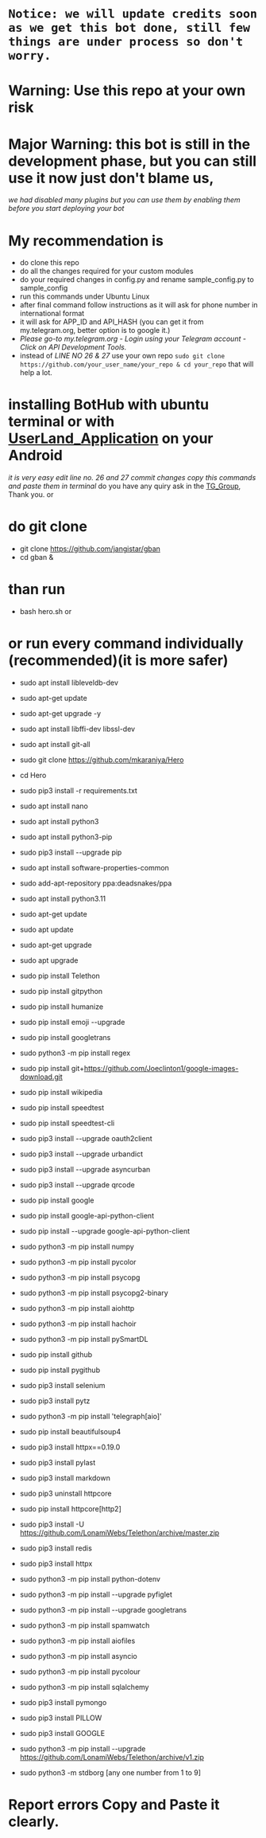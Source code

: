 # `Notice: we will update credits soon as we get this bot done, still few things are under process so don't worry.`
# Warning: Use this repo at your own risk
# Major Warning: this bot is still in the development phase, but you can still use it now just don't blame us,
*we had disabled many plugins but you can use them by enabling them before you start deploying your bot*

# My recommendation is 
- do clone this repo
- do all the changes required for your custom modules
- do your required changes in config.py and rename sample_config.py to sample_config
- run this commands under Ubuntu Linux
- after final command follow instructions as it will ask for phone number in international format
- it will ask for APP_ID and API_HASH (you can get it from my.telegram.org, better option is to google it.)
- *Please go-to my.telegram.org - Login using your Telegram account - Click on API Development Tools.*
- instead of *LINE NO 26 & 27* use your own repo `sudo git clone https://github.com/your_user_name/your_repo & cd your_repo` that will help a lot.

# installing BotHub with ubuntu terminal or with [UserLand_Application](https://userland.tech/) on your Android
*it is very easy edit line no. 26 and 27 commit changes copy this commands and paste them in terminal*
do you have any quiry ask in the [TG_Group](https://t.me/Bot_Hub_Official_Group), Thank you.
or
# do git clone
- git clone https://github.com/jangistar/gban
- cd gban
&
# than run 
- bash hero.sh
or
# or run every command individually (recommended)(it is more safer)
- sudo apt install libleveldb-dev
- sudo apt-get update
- sudo apt-get upgrade -y
- sudo apt install libffi-dev libssl-dev
- sudo apt install git-all
- sudo git clone https://github.com/mkaraniya/Hero
- cd Hero
- sudo pip3 install -r requirements.txt
- sudo apt install nano
- sudo apt install python3
- sudo apt install python3-pip
- sudo pip3 install --upgrade pip
- sudo apt install software-properties-common
- sudo add-apt-repository ppa:deadsnakes/ppa
- sudo apt install python3.11
- sudo apt-get update
- sudo apt update
- sudo apt-get upgrade
- sudo apt upgrade
- sudo pip install Telethon
- sudo pip install gitpython
- sudo pip install humanize
- sudo pip install emoji --upgrade
- sudo pip install googletrans
- sudo python3 -m pip install regex
- sudo pip install git+https://github.com/Joeclinton1/google-images-download.git
- sudo pip install wikipedia
- sudo pip install speedtest
- sudo pip install speedtest-cli
- sudo pip3 install --upgrade oauth2client
- sudo pip3 install --upgrade urbandict
- sudo pip3 install --upgrade asyncurban
- sudo pip3 install --upgrade qrcode
- sudo pip install google
- sudo pip install google-api-python-client
- sudo pip install --upgrade google-api-python-client
- sudo python3 -m pip install numpy
- sudo python3 -m pip install pycolor
- sudo python3 -m pip install psycopg
- sudo python3 -m pip install psycopg2-binary
- sudo python3 -m pip install aiohttp
- sudo python3 -m pip install hachoir
- sudo python3 -m pip install pySmartDL
- sudo pip install github
- sudo pip install pygithub
- sudo pip3 install selenium
- sudo pip3 install pytz
- sudo python3 -m pip install 'telegraph[aio]'
- sudo pip install beautifulsoup4
- sudo pip3 install httpx==0.19.0
- sudo pip3 install pylast
- sudo pip3 install markdown
- sudo pip3 uninstall httpcore
- sudo pip install httpcore[http2]
- sudo pip3 install -U https://github.com/LonamiWebs/Telethon/archive/master.zip
- sudo pip3 install redis
- sudo pip3 install httpx
- sudo python3 -m pip install python-dotenv
- sudo python3 -m pip install --upgrade pyfiglet
- sudo python3 -m pip install --upgrade googletrans
- sudo python3 -m pip install spamwatch
- sudo python3 -m pip install aiofiles
- sudo python3 -m pip install asyncio
- sudo python3 -m pip install pycolour
- sudo python3 -m pip install sqlalchemy
- sudo pip3 install pymongo
- sudo pip3 install PILLOW
- sudo pip3 install GOOGLE
- sudo python3 -m pip install --upgrade https://github.com/LonamiWebs/Telethon/archive/v1.zip

- sudo python3 -m stdborg [any one number from 1 to 9]

# Report errors Copy and Paste it clearly.
